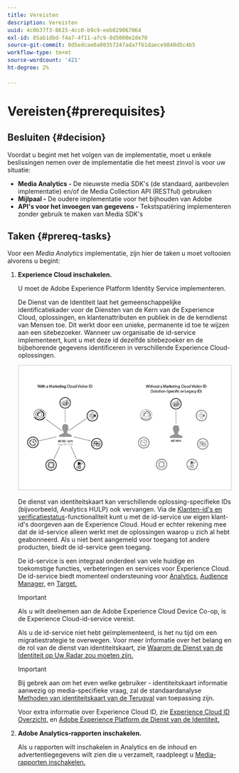 ```yaml
---
title: Vereisten
description: Vereisten
uuid: 4c0b37f3-8615-4cc0-b9c9-eeb029067064
exl-id: 85ab1dbd-f4a7-4f11-afc9-8d5000e2de70
source-git-commit: 0d5edcae0a80357247ada7f61daece9840d5c4b5
workflow-type: tm+mt
source-wordcount: '421'
ht-degree: 2%

---
```


# Vereisten{#prerequisites}

## Besluiten {#decision}

Voordat u begint met het volgen van de implementatie, moet u enkele beslissingen nemen over de implementatie die het meest zinvol is voor uw situatie:

* **Media Analytics -** De nieuwste media SDK&#39;s (de standaard, aanbevolen implementatie) en/of de Media Collection API (RESTful) gebruiken
* **Mijlpaal -** De oudere implementatie voor het bijhouden van Adobe
* **API&#39;s voor het invoegen van gegevens -** Tekstspatiëring implementeren zonder gebruik te maken van Media SDK&#39;s

## Taken {#prereq-tasks}

Voor een *Media Analytics* implementatie, zijn hier de taken u moet voltooien alvorens u begint:

1. **Experience Cloud inschakelen.**

   U moet de Adobe Experience Platform Identity Service implementeren.

   De Dienst van de Identiteit laat het gemeenschappelijke identificatiekader voor de Diensten van de Kern van de Experience Cloud, oplossingen, en klantenattributen en publiek in de de kerndienst van Mensen toe. Dit werkt door een unieke, permanente id toe te wijzen aan een sitebezoeker. Wanneer uw organisatie de id-service implementeert, kunt u met deze id dezelfde sitebezoeker en de bijbehorende gegevens identificeren in verschillende Experience Cloud-oplossingen.

   ![](assets/mc_id_service_graphic.png)

   De dienst van identiteitskaart kan verschillende oplossing-specifieke IDs (bijvoorbeeld, Analytics HULP) ook vervangen. Via de [Klanten-id&#39;s en verificatiestatus](https://experienceleague.adobe.com/docs/id-service/using/reference/authenticated-state.html)-functionaliteit kunt u met de id-service uw eigen klant-id&#39;s doorgeven aan de Experience Cloud. Houd er echter rekening mee dat de id-service alleen werkt met de oplossingen waarop u zich al hebt geabonneerd. Als u niet bent aangemeld voor toegang tot andere producten, biedt de id-service geen toegang.

   De id-service is een integraal onderdeel van vele huidige en toekomstige functies, verbeteringen en services voor Experience Cloud. De id-service biedt momenteel ondersteuning voor [Analytics,](https://www.adobe.com/marketing-cloud/web-analytics.html) [Audience Manager,](https://www.adobe.com/marketing-cloud/data-management-platform.html) en [Target.](https://www.adobe.com/marketing-cloud/testing-targeting.html)

   >[!IMPORTANT]
   >
   >Als u wilt deelnemen aan de Adobe Experience Cloud Device Co-op, is de Experience Cloud-id-service vereist.

   Als u de id-service niet hebt geïmplementeerd, is het nu tijd om een migratiestrategie te overwegen. Voor meer informatie over het belang en de rol van de dienst van identiteitskaart, zie [Waarom de Dienst van de Identiteit op Uw Radar zou moeten zijn.](https://theblog.adobe.com/why-new-adobe-marketing-cloud-id-service-should-be-on-your-radar/)

   >[!IMPORTANT]
   >
   >Bij gebrek aan om het even welke gebruiker - identiteitskaart informatie aanwezig op media-specifieke vraag, zal de standaardanalyse [Methoden van identiteitskaart van de Terugval](https://docs-author.corp.adobe.com/content/help/en/analytics/implementation/javascript-implementation/unique-visitors/visid-fallback.html) van toepassing zijn.

   Voor extra informatie over Experience Cloud ID, zie [Experience Cloud ID Overzicht,](https://experienceleague.adobe.com/docs/id-service/using/intro/overview.html) en [Adobe Experience Platform de Dienst van de Identiteit.](https://docs.adobe.com/content/help/nl-NL/id-service/using/home.html)

1. **Adobe Analytics-rapporten inschakelen.**

   Als u rapporten wilt inschakelen in Analytics en de inhoud en advertentiegegevens wilt zien die u verzamelt, raadpleegt u [Media-rapporten inschakelen.](/help/media-reports/media-reports-enable.md)
